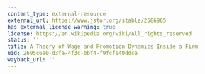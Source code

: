 ```yaml
---
content_type: external-resource
external_url: https://www.jstor.org/stable/2586965
has_external_license_warning: true
license: https://en.wikipedia.org/wiki/All_rights_reserved
status: ''
title: A Theory of Wage and Promotion Dynamics Inside a Firm
uid: 2695c6a0-d3fa-4f3c-bbf4-f9fcfe40ddce
wayback_url: ''
---
```

